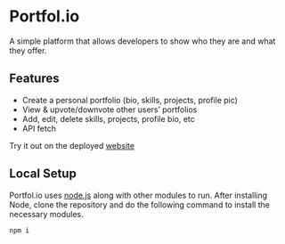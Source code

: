 # Portfol.io
A simple platform that allows developers to show who they are and what they offer.

## Features
- Create a personal portfolio (bio, skills, projects, profile pic)  
- View & upvote/downvote other users’ portfolios
- Add, edit, delete skills, projects, profile bio, etc
- API fetch

Try it out on the deployed [website](https://ccapdev-group-6.onrender.com/)

## Local Setup
Portfol.io uses [node.js](https://nodejs.org/en) along with other modules to run.
After installing Node, clone the repository and do the following command to install
the necessary modules.
```
npm i
```
